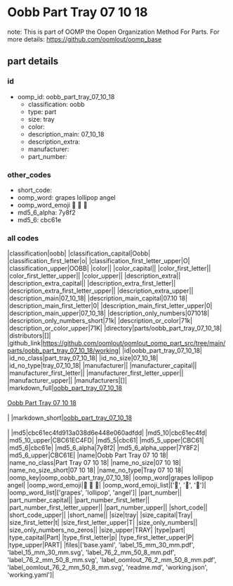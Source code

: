 # Oobb Part Tray 07 10 18  

note: This is part of OOMP the Oopen Organization Method For Parts. For more details: https://github.com/oomlout/oomp_base

##  part details





### id
* oomp_id: oobb_part_tray_07_10_18
  * classification: oobb
  * type: part
  * size: tray
  * color: 
  * description_main: 07_10_18
  * description_extra: 
  * manufacturer: 
  * part_number: 

### other_codes
* short_code: 
* oomp_word: grapes lollipop angel
* oomp_word_emoji :grapes: :lollipop: :angel:
* md5_6_alpha: 7y8f2
* md5_6: cbc61e

### all codes 
|classification|oobb|
|classification_capital|Oobb|
|classification_first_letter|o|
|classification_first_letter_upper|O|
|classification_upper|OOBB|
|color||
|color_capital||
|color_first_letter||
|color_first_letter_upper||
|color_upper||
|description_extra||
|description_extra_capital||
|description_extra_first_letter||
|description_extra_first_letter_upper||
|description_extra_upper||
|description_main|07_10_18|
|description_main_capital|07.10 18|
|description_main_first_letter|0|
|description_main_first_letter_upper|0|
|description_main_upper|07_10_18|
|description_only_numbers|071018|
|description_only_numbers_short|71k|
|description_or_color|71k|
|description_or_color_upper|71K|
|directory|parts/oobb_part_tray_07_10_18|
|distributors|[]|
|github_link|https://github.com/oomlout/oomlout_oomp_part_src/tree/main/parts/oobb_part_tray_07_10_18/working|
|id|oobb_part_tray_07_10_18|
|id_no_class|part_tray_07_10_18|
|id_no_size|07_10_18|
|id_no_type|tray_07_10_18|
|manufacturer||
|manufacturer_capital||
|manufacturer_first_letter||
|manufacturer_first_letter_upper||
|manufacturer_upper||
|manufacturers|[]|
|markdown_full|[oobb_part_tray_07_10_18](https://github.com/oomlout/oomlout_oomp_part_src/tree/main/parts/oobb_part_tray_07_10_18/working)<br>[](https://github.com/oomlout/oomlout_oomp_part_src/tree/main/parts/oobb_part_tray_07_10_18/working)<br>[Oobb Part Tray 07 10 18](https://github.com/oomlout/oomlout_oomp_part_src/tree/main/parts/oobb_part_tray_07_10_18/working)<br><br>|
|markdown_short|[oobb_part_tray_07_10_18](https://github.com/oomlout/oomlout_oomp_part_src/tree/main/parts/oobb_part_tray_07_10_18/working)<br><br>|
|md5|cbc61ec4fd913a038d6e448e060adfdd|
|md5_10|cbc61ec4fd|
|md5_10_upper|CBC61EC4FD|
|md5_5|cbc61|
|md5_5_upper|CBC61|
|md5_6|cbc61e|
|md5_6_alpha|7y8f2|
|md5_6_alpha_upper|7Y8F2|
|md5_6_upper|CBC61E|
|name|Oobb Part Tray 07 10 18|
|name_no_class|Part Tray 07 10 18|
|name_no_size|07 10 18|
|name_no_size_short|07 10 18|
|name_no_type|Tray 07 10 18|
|oomp_key|oomp_oobb_part_tray_07_10_18|
|oomp_word|grapes lollipop angel|
|oomp_word_emoji|:grapes: :lollipop: :angel:|
|oomp_word_emoji_list|[':grapes:', ':lollipop:', ':angel:']|
|oomp_word_list|['grapes', 'lollipop', 'angel']|
|part_number||
|part_number_capital||
|part_number_first_letter||
|part_number_first_letter_upper||
|part_number_upper||
|short_code||
|short_code_upper||
|short_name||
|size|tray|
|size_capital|Tray|
|size_first_letter|t|
|size_first_letter_upper|T|
|size_only_numbers||
|size_only_numbers_no_zeros||
|size_upper|TRAY|
|type|part|
|type_capital|Part|
|type_first_letter|p|
|type_first_letter_upper|P|
|type_upper|PART|
|files|['base.yaml', 'label_15_mm_30_mm.pdf', 'label_15_mm_30_mm.svg', 'label_76_2_mm_50_8_mm.pdf', 'label_76_2_mm_50_8_mm.svg', 'label_oomlout_76_2_mm_50_8_mm.pdf', 'label_oomlout_76_2_mm_50_8_mm.svg', 'readme.md', 'working.json', 'working.yaml']|
